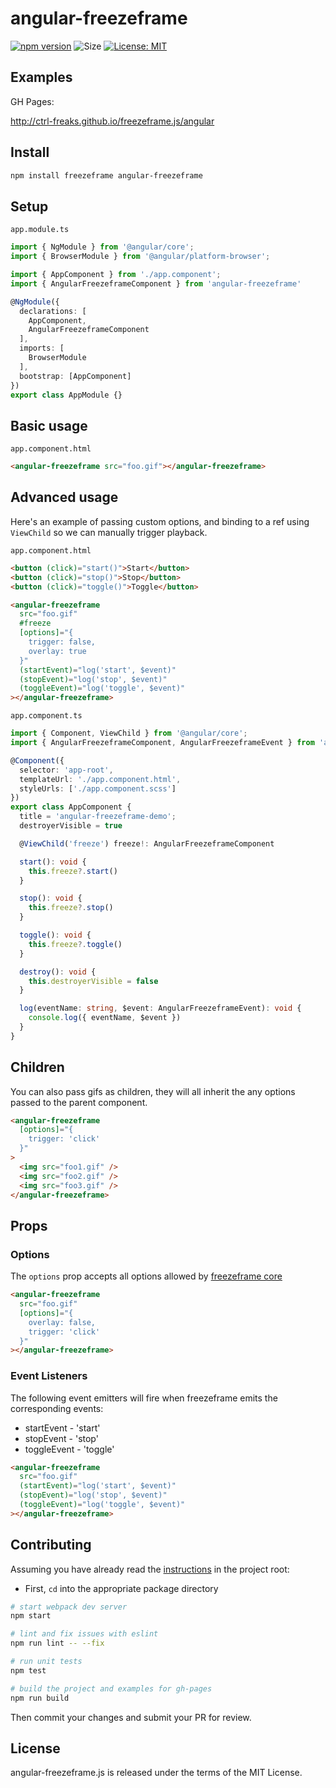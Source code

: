 # angular-freezeframe

[![npm version](https://badge.fury.io/js/angular-freezeframe.svg)](https://badge.fury.io/js/angular-freezeframe)
![Size](https://img.shields.io/github/size/ctrl-freaks/freezeframe.js/packages/angular-freezeframe/dist/angular-freezeframe/bundles/angular-freezeframe.umd.min.js.svg)
[![License: MIT](https://img.shields.io/badge/License-MIT-blue.svg)](https://opensource.org/licenses/MIT)

## Examples

GH Pages:

http://ctrl-freaks.github.io/freezeframe.js/angular

## Install

```bash
npm install freezeframe angular-freezeframe
```

## Setup

`app.module.ts`

```ts
import { NgModule } from '@angular/core';
import { BrowserModule } from '@angular/platform-browser';

import { AppComponent } from './app.component';
import { AngularFreezeframeComponent } from 'angular-freezeframe'

@NgModule({
  declarations: [
    AppComponent,
    AngularFreezeframeComponent
  ],
  imports: [
    BrowserModule
  ],
  bootstrap: [AppComponent]
})
export class AppModule {}
```

## Basic usage

`app.component.html`

```html
<angular-freezeframe src="foo.gif"></angular-freezeframe>
```

## Advanced usage

Here's an example of passing custom options, and binding to a ref using `ViewChild` so we can manually trigger playback.

`app.component.html`

```html
<button (click)="start()">Start</button>
<button (click)="stop()">Stop</button>
<button (click)="toggle()">Toggle</button>

<angular-freezeframe
  src="foo.gif"
  #freeze
  [options]="{
    trigger: false,
    overlay: true
  }"
  (startEvent)="log('start', $event)"
  (stopEvent)="log('stop', $event)"
  (toggleEvent)="log('toggle', $event)"
></angular-freezeframe>
```

`app.component.ts`

```ts
import { Component, ViewChild } from '@angular/core';
import { AngularFreezeframeComponent, AngularFreezeframeEvent } from 'angular-freezeframe'

@Component({
  selector: 'app-root',
  templateUrl: './app.component.html',
  styleUrls: ['./app.component.scss']
})
export class AppComponent {
  title = 'angular-freezeframe-demo';
  destroyerVisible = true

  @ViewChild('freeze') freeze!: AngularFreezeframeComponent

  start(): void {
    this.freeze?.start()
  }

  stop(): void {
    this.freeze?.stop()
  }

  toggle(): void {
    this.freeze?.toggle()
  }

  destroy(): void {
    this.destroyerVisible = false
  }

  log(eventName: string, $event: AngularFreezeframeEvent): void {
    console.log({ eventName, $event })
  }
}

```

## Children

You can also pass gifs as children, they will all inherit the any options passed to the parent component.

```html
<angular-freezeframe
  [options]="{
    trigger: 'click'
  }"
>
  <img src="foo1.gif" />
  <img src="foo2.gif" />
  <img src="foo3.gif" />
</angular-freezeframe>
```

## Props

### Options

The `options` prop accepts all options allowed by [freezeframe core](../freezeframe#options)

```html
<angular-freezeframe
  src="foo.gif"
  [options]="{
    overlay: false,
    trigger: 'click'
  }"
></angular-freezeframe>
```

### Event Listeners

The following event emitters will fire when freezeframe emits the corresponding events:

- startEvent - 'start'
- stopEvent - 'stop'
- toggleEvent - 'toggle'

```html
<angular-freezeframe
  src="foo.gif"
  (startEvent)="log('start', $event)"
  (stopEvent)="log('stop', $event)"
  (toggleEvent)="log('toggle', $event)"
></angular-freezeframe>
```

## Contributing

Assuming you have already read the [instructions](../../README.md#contributing) in the project root:

- First, `cd` into the appropriate package directory

```bash
# start webpack dev server
npm start
```

```bash
# lint and fix issues with eslint
npm run lint -- --fix
```

```bash
# run unit tests
npm test
```

```bash
# build the project and examples for gh-pages
npm run build
```

Then commit your changes and submit your PR for review.

## License

angular-freezeframe.js is released under the terms of the MIT License.
